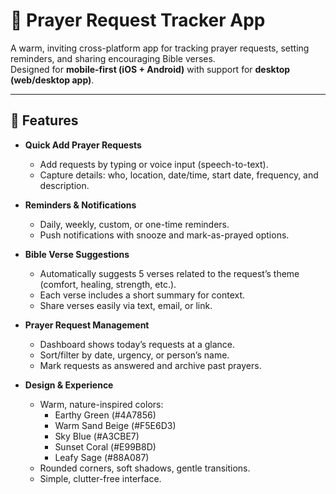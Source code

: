 # 🙏 Prayer Request Tracker App

A warm, inviting cross-platform app for tracking prayer requests, setting reminders, and sharing encouraging Bible verses.  
Designed for **mobile-first (iOS + Android)** with support for **desktop (web/desktop app)**.  

---

## 🌟 Features

- **Quick Add Prayer Requests**
  - Add requests by typing or voice input (speech-to-text).  
  - Capture details: who, location, date/time, start date, frequency, and description.  

- **Reminders & Notifications**
  - Daily, weekly, custom, or one-time reminders.  
  - Push notifications with snooze and mark-as-prayed options.  

- **Bible Verse Suggestions**
  - Automatically suggests 5 verses related to the request’s theme (comfort, healing, strength, etc.).  
  - Each verse includes a short summary for context.  
  - Share verses easily via text, email, or link.  

- **Prayer Request Management**
  - Dashboard shows today’s requests at a glance.  
  - Sort/filter by date, urgency, or person’s name.  
  - Mark requests as answered and archive past prayers.  

- **Design & Experience**
  - Warm, nature-inspired colors:  
    - Earthy Green (#4A7856)  
    - Warm Sand Beige (#F5E6D3)  
    - Sky Blue (#A3CBE7)  
    - Sunset Coral (#E99B8D)  
    - Leafy Sage (#88A087)  
  - Rounded corners, soft shadows, gentle transitions.  
  - Simple, clutter-free interface.  
